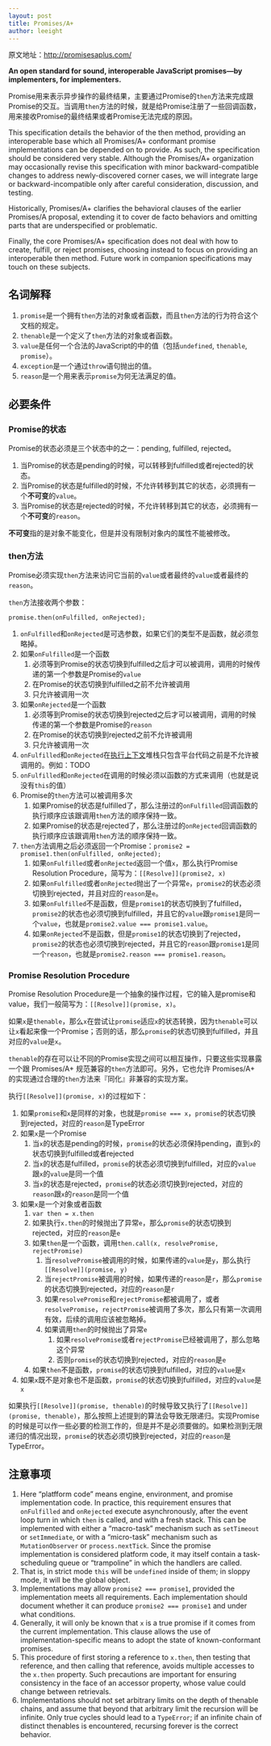 ```yaml
---
layout: post
title: Promises/A+
author: leeight
---
```




原文地址：<http://promisesaplus.com/>

**An open standard for sound, interoperable JavaScript promises—by implementers, for implementers.**

Promise用来表示异步操作的最终结果，主要通过Promise的`then`方法来完成跟Promise的交互。当调用`then`方法的时候，就是给Promise注册了一些回调函数，用来接收Promise的最终结果或者Promise无法完成的原因。

This specification details the behavior of the then method, providing an interoperable base which all Promises/A+ conformant promise implementations can be depended on to provide. As such, the specification should be considered very stable. Although the Promises/A+ organization may occasionally revise this specification with minor backward-compatible changes to address newly-discovered corner cases, we will integrate large or backward-incompatible only after careful consideration, discussion, and testing.

Historically, Promises/A+ clarifies the behavioral clauses of the earlier Promises/A proposal, extending it to cover de facto behaviors and omitting parts that are underspecified or problematic.

Finally, the core Promises/A+ specification does not deal with how to create, fulfill, or reject promises, choosing instead to focus on providing an interoperable then method. Future work in companion specifications may touch on these subjects.

## 名词解释

1. `promise`是一个拥有`then`方法的对象或者函数，而且`then`方法的行为符合这个文档的规定。
2. `thenable`是一个定义了`then`方法的对象或者函数。
3. `value`是任何一个合法的JavaScript的中的值（包括`undefined`, `thenable`, `promise`）。
4. `exception`是一个通过`throw`语句抛出的值。
5. `reason`是一个用来表示`promise`为何无法满足的值。

## 必要条件

### Promise的状态

Promise的状态必须是三个状态中的之一：pending, fulfilled, rejected。

1. 当Promise的状态是pending的时候，可以转移到fulfilled或者rejected的状态。
2. 当Promise的状态是fulfilled的时候，不允许转移到其它的状态，必须拥有一个**不可变**的`value`。
3. 当Promise的状态是rejected的时候，不允许转移到其它的状态，必须拥有一个**不可变**的`reason`。

**不可变**指的是对象不能变化，但是并没有限制对象内的属性不能被修改。

### then方法

Promise必须实现`then`方法来访问它当前的`value`或者最终的`value`或者最终的`reason`。

`then`方法接收两个参数：

```
promise.then(onFulfilled, onRejected);
```

1. `onFulfilled`和`onRejected`是可选参数，如果它们的类型不是函数，就必须忽略掉。
2. 如果`onFulfilled`是一个函数
    1. 必须等到Promise的状态切换到fulfilled之后才可以被调用，调用的时候传递的第一个参数是Promise的`value`
    2. 在Promise的状态切换到fulfilled之前不允许被调用
    3. 只允许被调用一次
3. 如果`onRejected`是一个函数
    1. 必须等到Promise的状态切换到rejected之后才可以被调用，调用的时候传递的第一个参数是Promise的`reason`
    2. 在Promise的状态切换到rejected之前不允许被调用
    3. 只允许被调用一次
4. `onFulfilled`和`onRejected`在[执行上下文](http://es5.github.io/#x10.3)堆栈只包含平台代码之前是不允许被调用的。例如：TODO
5. `onFulfilled`和`onRejected`在调用的时候必须以函数的方式来调用（也就是说没有`this`的值）
6. Promise的`then`方法可以被调用多次
    1. 如果Promise的状态是fulfilled了，那么注册过的`onFulfilled`回调函数的执行顺序应该跟调用`then`方法的顺序保持一致。
    2. 如果Promise的状态是rejected了，那么注册过的`onRejected`回调函数的执行顺序应该跟调用`then`方法的顺序保持一致。
7. `then`方法调用之后必须返回一个Promise：`promise2 = promise1.then(onFulfilled, onRejected);`
    1. 如果`onFulfilled`或者`onRejected`返回一个值`x`，那么执行Promise Resolution Procedure，简写为：`[[Resolve]](promise2, x)`
    2. 如果`onFulfilled`或者`onRejected`抛出了一个异常`e`，`promise2`的状态必须切换到rejected，并且对应的`reason`是`e`。
    3. 如果`onFulfilled`不是函数，但是`promise1`的状态切换到了fulfilled，`promise2`的状态也必须切换到fulfilled，并且它的`value`跟`promise1`是同一个`value`，也就是`promise2.value === promise1.value`。
    4. 如果`onRejected`不是函数，但是`promise1`的状态切换到了rejected，`promise2`的状态也必须切换到rejected，并且它的`reason`跟`promise1`是同一个`reason`，也就是`promise2.reason === promise1.reason`。


### Promise Resolution Procedure

Promise Resolution Procedure是一个抽象的操作过程，它的输入是promise和value，我们一般简写为：`[[Resolve]](promise, x)`。

如果`x`是`thenable`，那么`x`在尝试让`promise`适应`x`的状态转换，因为`thenable`可以让`x`看起来像一个Promise；否则的话，那么`promise`的状态切换到fulfilled，并且对应的`value`是`x`。

`thenable`的存在可以让不同的Promise实现之间可以相互操作，只要这些实现暴露一个跟 Promises/A+ 规范兼容的`then`方法即可。另外，它也允许 Promises/A+ 的实现通过合理的`then`方法来『同化』非兼容的实现方案。

执行`[[Resolve]](promise, x)`的过程如下：

1. 如果`promise`和`x`是同样的对象，也就是`promise === x`，`promise`的状态切换到rejected，对应的`reason`是TypeError
2. 如果`x`是一个Promise
    1. 当`x`的状态是pending的时候，`promise`的状态必须保持pending，直到`x`的状态切换到fulfilled或者rejected
    2. 当`x`的状态是fulfilled，`promise`的状态必须切换到fulfilled，对应的`value`跟`x`的`value`是同一个值
    3. 当`x`的状态是rejected，`promise`的状态必须切换到rejected，对应的`reason`跟`x`的`reason`是同一个值
3. 如果`x`是一个对象或者函数
    1. `var then = x.then`
    2. 如果执行`x.then`的时候抛出了异常`e`，那么`promise`的状态切换到rejected，对应的`reason`是`e`
    3. 如果`then`是一个函数，调用`then.call(x, resolvePromise, rejectPromise)`
        1. 当`resolvePromise`被调用的时候，如果传递的`value`是`y`，那么执行`[[Resolve]](promise, y)`
        2. 当`rejectPromise`被调用的时候，如果传递的`reason`是`r`，那么`promise`的状态切换到rejected，对应的`reason`是`r`
        3. 如果`resolvePromise`和`rejectPromise`都被调用了，或者`resolvePromise`，`rejectPromise`被调用了多次，那么只有第一次调用有效，后续的调用应该被忽略掉。
        4. 如果调用`then`的时候抛出了异常`e`
            1. 如果`resolvePromise`或者`rejectPromise`已经被调用了，那么忽略这个异常
            2. 否则`promise`的状态切换到rejected，对应的`reason`是`e`
    4. 如果`then`不是函数，`promise`的状态切换到fulfilled，对应的`value`是`x`
4. 如果`x`既不是对象也不是函数，`promise`的状态切换到fulfilled，对应的`value`是`x`

如果执行`[[Resolve]](promise, thenable)`的时候导致又执行了`[[Resolve]](promise, thenable)`，那么按照上述提到的算法会导致无限递归。实现Promise的时候是可以作一些必要的检测工作的，但是并不是必须要做的。如果检测到无限递归的情况出现，`promise`的状态必须切换到rejected，对应的`reason`是TypeError。

## 注意事项

1. Here “platfform code” means engine, environment, and promise implementation code. In practice, this requirement ensures that `onFulfilled` and `onRejected` execute asynchronously, after the event loop turn in which `then` is called, and with a fresh stack. This can be implemented with either a “macro-task” mechanism such as `setTimeout` or `setImmediate`, or with a “micro-task” mechanism such as `MutationObserver` or `process.nextTick`. Since the promise implementation is considered platform code, it may itself contain a task-scheduling queue or “trampoline” in which the handlers are called.
2. That is, in strict mode `this` will be `undefined` inside of them; in sloppy mode, it will be the global object.
3. Implementations may allow `promise2 === promise1`, provided the implementation meets all requirements. Each implementation should document whether it can produce `promise2 === promise1` and under what conditions.
4. Generally, it will only be known that `x` is a true promise if it comes from the current implementation. This clause allows the use of implementation-specific means to adopt the state of known-conformant promises.
5. This procedure of first storing a reference to `x.then`, then testing that reference, and then calling that reference, avoids multiple accesses to the `x.then` property. Such precautions are important for ensuring consistency in the face of an accessor property, whose value could change between retrievals.
6. Implementations should not set arbitrary limits on the depth of thenable chains, and assume that beyond that arbitrary limit the recursion will be infinite. Only true cycles should lead to a `TypeError`; if an infinite chain of distinct thenables is encountered, recursing forever is the correct behavior.